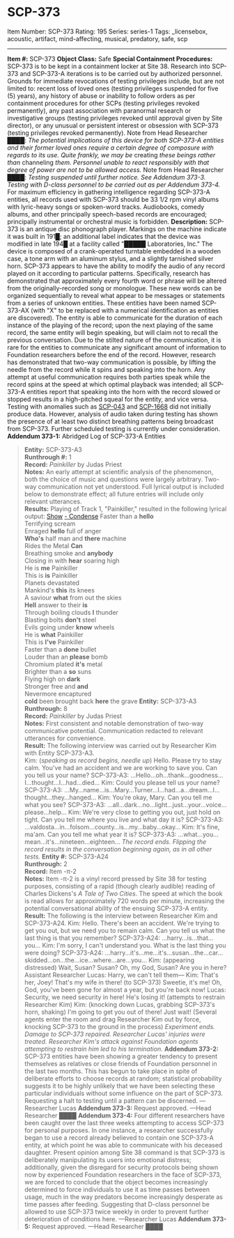 # SCP-373
Item Number: SCP-373
Rating: 195
Series: series-1
Tags: _licensebox, acoustic, artifact, mind-affecting, musical, predatory, safe, scp

---

**Item #:** SCP-373
**Object Class:** Safe
**Special Containment Procedures:** SCP-373 is to be kept in a containment locker at Site 38. Research into SCP-373 and SCP-373-A iterations is to be carried out by authorized personnel. Grounds for immediate revocations of testing privileges include, but are not limited to: recent loss of loved ones (testing privileges suspended for five (5) years), any history of abuse or inability to follow orders as per containment procedures for other SCPs (testing privileges revoked permanently), any past association with paranormal research or investigative groups (testing privileges revoked until approval given by Site director), or any unusual or persistent interest or obsession with SCP-373 (testing privileges revoked permanently).
Note from Head Researcher ████: _The potential implications of this device for both SCP-373-A entities and their former loved ones require a certain degree of composure with regards to its use. Quite frankly, we may be_ creating _these beings rather than_ channeling _them. Personnel unable to react responsibly with that degree of power are not to be allowed access._
Note from Head Researcher ████: _Testing suspended until further notice. See Addendum 373-3._ _Testing with D-class personnel to be carried out as per Addendum 373-4._
For maximum efficiency in gathering intelligence regarding SCP-373-A entities, all records used with SCP-373 should be 33 1/2 rpm vinyl albums with lyric-heavy songs or spoken-word tracks. Audiobooks, comedy albums, and other principally speech-based records are encouraged; principally instrumental or orchestral music is forbidden.
**Description:** SCP-373 is an antique disc phonograph player. Markings on the machine indicate it was built in 191█; an additional label indicates that the device was modified in late 194█ at a facility called "█████ Laboratories, Inc." The device is composed of a crank-operated turntable embedded in a wooden case, a tone arm with an aluminum stylus, and a slightly tarnished silver horn.
SCP-373 appears to have the ability to modify the audio of any record played on it according to particular patterns. Specifically, research has demonstrated that approximately every fourth word or phrase will be altered from the originally-recorded song or monologue. These new words can be organized sequentially to reveal what appear to be messages or statements from a series of unknown entities. These entities have been named SCP-373-AX (with "X" to be replaced with a numerical identification as entities are discovered). The entity is able to communicate for the duration of each instance of the playing of the record; upon the next playing of the same record, the same entity will begin speaking, but will claim not to recall the previous conversation.
Due to the stilted nature of the communication, it is rare for the entities to communicate any significant amount of information to Foundation researchers before the end of the record. However, research has demonstrated that two-way communication is possible, by lifting the needle from the record while it spins and speaking into the horn. Any attempt at useful communication requires both parties speak while the record spins at the speed at which optimal playback was intended; all SCP-373-A entities report that speaking into the horn with the record slowed or stopped results in a high-pitched squeal for the entity, and vice versa.
Testing with anomalies such as [SCP-043](/scp-043) and [SCP-1668](/scp-1668) did not initially produce data. However, analysis of audio taken during testing has shown the presence of at least two distinct breathing patterns being broadcast from SCP-373. Further scheduled testing is currently under consideration.
**Addendum 373-1:** Abridged Log of SCP-373-A Entities
> **Entity:** SCP-373-A3  
>  **Runthrough #:** 1  
>  **Record:** _Painkiller_ by Judas Priest  
>  **Notes:** An early attempt at scientific analysis of the phenomenon, both the choice of music and questions were largely arbitrary. Two-way communication not yet understood. Full lyrical output is included below to demonstrate effect; all future entries will include only relevant utterances.  
>  **Results:** Playing of Track 1, "Painkiller," resulted in the following lyrical output:
> [Show](javascript:;)
> [\- Condense](javascript:;)
> Faster than a **hello**  
>  Terrifying scream  
>  Enraged **hello** full of anger  
>  **Who's** half man and **there** machine  
>  Rides the Metal **Can**  
>  Breathing smoke and **anybody**  
>  Closing in with **hear** soaring high  
>  He is **me** Painkiller  
>  This is **is** Painkiller  
>  Planets devastated  
>  Mankind's **this** its knees  
>  A saviour **what** from out the skies  
>  **Hell** answer to their **is**  
>  Through boiling clouds **I** thunder  
>  Blasting bolts **don't** steel  
>  Evils going under **know** wheels  
>  He is **what** Painkiller  
>  This is **I've** Painkiller  
>  Faster than a **done** bullet  
>  Louder than an **please** bomb  
>  Chromium plated **it's** metal  
>  Brighter than a **so** suns  
>  Flying high on **dark**  
>  Stronger free and **and**  
>  Nevermore encaptured  
>  **cold** been brought back **here** the grave
> **Entity:** SCP-373-A3  
>  **Runthrough:** 8  
>  **Record:** _Painkiller_ by Judas Priest  
>  **Notes:** First consistent and notable demonstration of two-way communicative potential. Communication redacted to relevant utterances for convenience.  
>  **Result:** The following interview was carried out by Researcher Kim with Entity SCP-373-A3.  
>  Kim: (_speaking as record begins, needle up_) Hello. Please try to stay calm. You've had an accident and we are working to save you. Can you tell us your name?
> SCP-373-A3: …Hello…oh…thank…goodness…I…thought…I…had…died…
> Kim: Could you please tell us your name?
> SCP-373-A3: …My…name…is…Mary…Turner…I…had…a…dream…I…thought…they…hanged…
> Kim: You're okay, Mary. Can you tell me what you see?
> SCP-373-A3: …all…dark…no…light…just…your…voice…please…help…
> Kim: We're very close to getting you out, just hold on tight. Can you tell me where you live and what day it is?
> SCP-373-A3: …valdosta…in…folsom…county…is…my…baby…okay…
> Kim: It's fine, ma'am. Can you tell me what year it is?
> SCP-373-A3: …what…you…mean…it's…nineteen…eighteen…
> _The record ends. Flipping the record results in the conversation beginning again, as in all other tests._
> **Entity #:** SCP-373-A24  
>  **Runthrough:** 2  
>  **Record:** Item -π-2  
>  **Notes:** Item -π-2 is a vinyl record pressed by Site 38 for testing purposes, consisting of a rapid (though clearly audible) reading of Charles Dickens's _A Tale of Two Cities_. The speed at which the book is read allows for approximately 720 words per minute, increasing the potential conversational ability of the ensuing SCP-373-A entity.  
>  **Result:** The following is the interview between Researcher Kim and SCP-373-A24.
> Kim: Hello. There's been an accident. We're trying to get you out, but we need you to remain calm. Can you tell us what the last thing is that you remember?
> SCP-373-A24: …harry…is…that…you…
> Kim: I'm sorry, I can't understand you. What is the last thing you were doing?
> SCP-373-A24: …harry…it's…me…it's…susan…the…car…skidded…on…the…ice…where…are…you…
> Kim: (appearing distressed) Wait, Susan? Susan? Oh, my God, Susan? Are you in here?
> Assistant Researcher Lucas: Harry, we can't tell them—
> Kim: That's her, Joey! That's my wife in there! (to SCP-373) Sweetie, it's me! Oh, God, you've been gone for almost a year, but you're back now!
> Lucas: Security, we need security in here! He's losing it! (attempts to restrain Researcher Kim)
> Kim: (knocking down Lucas, grabbing SCP-373's horn, shaking) I'm going to get you out of there! Just wait!
> (Several agents enter the room and drag Researcher Kim out by force, knocking SCP-373 to the ground in the process)
> _Experiment ends. Damage to SCP-373 repaired. Researcher Lucas' injuries were treated. Researcher Kim's attack against Foundation agents attempting to restrain him led to his termination._
**Addendum 373-2:** SCP-373 entities have been showing a greater tendency to present themselves as relatives or close friends of Foundation personnel in the last two months. This has begun to take place in spite of deliberate efforts to choose records at random; statistical probability suggests it to be highly unlikely that we have been selecting these particular individuals without some influence on the part of SCP-373. Requesting a halt to testing until a pattern can be discerned. —Researcher Lucas
**Addendum 373-3:** Request approved. —Head Researcher ████
**Addendum 373-4:** Four different researchers have been caught over the last three weeks attempting to access SCP-373 for personal purposes. In one instance, a researcher successfully began to use a record already believed to contain one SCP-373-A entity, at which point he was able to communicate with his deceased daughter. Present opinion among Site 38 command is that SCP-373 is deliberately manipulating its users into emotional distress; additionally, given the disregard for security protocols being shown now by experienced Foundation researchers in the face of SCP-373, we are forced to conclude that the object becomes increasingly determined to force individuals to use it as time passes between usage, much in the way predators become increasingly desperate as time passes after feeding. Suggesting that D-class personnel be allowed to use SCP-373 twice weekly in order to prevent further deterioration of conditions here. —Researcher Lucas
**Addendum 373-5:** Request approved. —Head Researcher ████